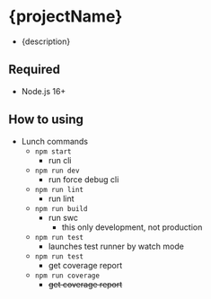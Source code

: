 # {projectName}

- {description}

## Required

- Node.js 16+

## How to using

- Lunch commands
  - `npm start`
    - run cli
  - `npm run dev`
    - run force debug cli
  - `npm run lint`
    - run lint
  - `npm run build`
    - run swc
      - this only development, not production
  - `npm run test`
    - launches test runner by watch mode
  - `npm run test`
    - get coverage report
  - `npm run coverage`
    - ~~get coverage report~~
